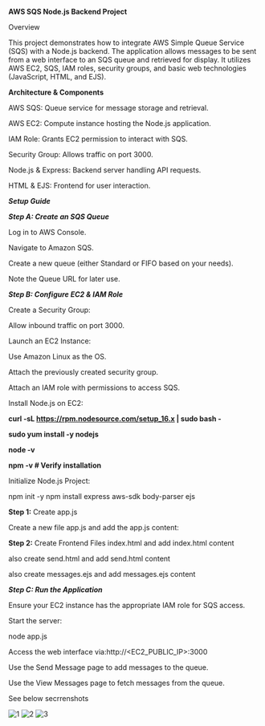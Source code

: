 **AWS SQS Node.js Backend Project**

Overview

This project demonstrates how to integrate AWS Simple Queue Service (SQS) with a Node.js backend. The application allows messages to be sent from a web interface to an SQS queue and retrieved for display. It utilizes AWS EC2, SQS, IAM roles, security groups, and basic web technologies (JavaScript, HTML, and EJS).

**Architecture & Components**

AWS SQS: Queue service for message storage and retrieval.

AWS EC2: Compute instance hosting the Node.js application.

IAM Role: Grants EC2 permission to interact with SQS.

Security Group: Allows traffic on port 3000.

Node.js & Express: Backend server handling API requests.

HTML & EJS: Frontend for user interaction.

***Setup Guide***

***Step A: Create an SQS Queue***

Log in to AWS Console.

Navigate to Amazon SQS.

Create a new queue (either Standard or FIFO based on your needs).

Note the Queue URL for later use.

***Step B: Configure EC2 & IAM Role***

Create a Security Group:

Allow inbound traffic on port 3000.
 
Launch an EC2 Instance:

Use Amazon Linux as the OS.

Attach the previously created security group.

Attach an IAM role with permissions to access SQS.

Install Node.js on EC2:

**curl -sL https://rpm.nodesource.com/setup_16.x | sudo bash -**

**sudo yum install -y nodejs**

**node -v**

**npm -v  # Verify installation**

Initialize Node.js Project:

npm init -y
npm install express aws-sdk body-parser ejs

**Step 1:** Create app.js

Create a new file app.js and add the app.js content:

**Step 2:** Create Frontend Files index.html and add index.html content

also create send.html and add send.html content

also create messages.ejs and add messages.ejs content



***Step C: Run the Application***

Ensure your EC2 instance has the appropriate IAM role for SQS access.

Start the server:

node app.js

Access the web interface via:http://<EC2_PUBLIC_IP>:3000

Use the Send Message page to add messages to the queue.

Use the View Messages page to fetch messages from the queue.

See below secrrenshots

![1](https://github.com/user-attachments/assets/5e082216-e3a1-43e1-8407-4ed1117daa8d)
![2](https://github.com/user-attachments/assets/5ab589d3-df11-42c2-bc5f-44d24463f07b)
![3](https://github.com/user-attachments/assets/af5eb23f-94b8-452c-b859-7bc4d9f6dad4)



